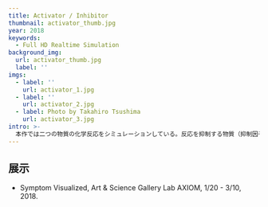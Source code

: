 ```yaml
---
title: Activator / Inhibitor
thumbnail: activator_thumb.jpg
year: 2018
keywords:
  - Full HD Realtime Simulation
background_img:
  url: activator_thumb.jpg
  label: ''
imgs:
  - label: ''
    url: activator_1.jpg
  - label: ''
    url: activator_2.jpg
  - label: Photo by Takahiro Tsushima
    url: activator_3.jpg
intro: >-
  本作では二つの物質の化学反応をシミュレーションしている。反応を抑制する物質（抑制因子）と活性化する物質（活性因子）がお互いに影響を与えながら、有機的なパターンが生成され、拡散していく。保守と改革、反戦と好戦、冷静と盲信など、相反する意識が対立と対話を繰り返しながら、その結果としてある種の世論や雰囲気、時にはデマなどが形成されていく様子を表しているように私には見えるのだ。ミクロな科学現象にマクロな社会現象を見ることはどの程度まで可能だろうか？
---
```




## 展示

- Symptom Visualized, Art & Science Gallery Lab AXIOM, 1/20 - 3/10, 2018.
